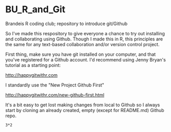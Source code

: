# BU_R_and_Git
Brandeis R coding club; repository to introduce git/Github

So I've made this respository to give everyone a chance to try out installing and
collaborating using Github. Though I made this in R, this principles are the same for
any text-based collaboration and/or version control project. 

First thing, make sure you have git installed on your computer, and that you've registered for
a Github account. I'd recommend using Jenny Bryan's tutorial as a starting point:

http://happygitwithr.com

I standardly use the "New Project Github First" 

http://happygitwithr.com/new-github-first.html

It's a bit easy to get lost making changes from local to Github so I always start by cloning an
already created, empty (except for README.md) Github repo.


```{r}
3*2
```